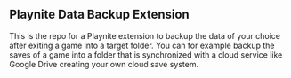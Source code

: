 Playnite Data Backup Extension
-------------------------------
This is the repo for a Playnite extension to backup the data of your choice after 
exiting a game into a target folder. You can for example backup the saves of a game into
a folder that is synchronized with a cloud service like Google Drive creating your own
cloud save system.
